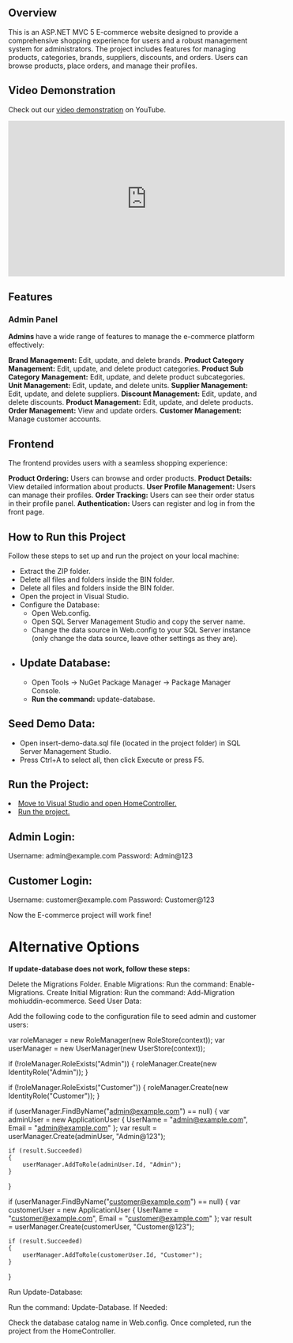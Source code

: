 <h2>Overview</h2>
This is an ASP.NET MVC 5 E-commerce website designed to provide a comprehensive shopping experience for users and a robust management system for administrators. The project includes features for managing products, categories, brands, suppliers, discounts, and orders. Users can browse products, place orders, and manage their profiles.

## Video Demonstration

Check out our [video demonstration](https://www.youtube.com/watch?v=8Q7e4RHjsoE) on YouTube.

<iframe width="560" height="315" src="https://www.youtube.com/embed/8Q7e4RHjsoE?si=01ZriiQ7QlZ7nWRr" title="YouTube video player" frameborder="0" allow="accelerometer; autoplay; clipboard-write; encrypted-media; gyroscope; picture-in-picture; web-share" referrerpolicy="strict-origin-when-cross-origin" allowfullscreen></iframe>


<h2>Features</h2>
<h3>Admin Panel</h3>
<strong>Admins </strong> have a wide range of features to manage the e-commerce platform effectively:

<strong>Brand Management:</strong> Edit, update, and delete brands.
<strong>Product Category Management:</strong> Edit, update, and delete product categories.
<strong>Product Sub Category Management:</strong> Edit, update, and delete product subcategories.
<strong>Unit Management:</strong> Edit, update, and delete units.
<strong>Supplier Management:</strong> Edit, update, and delete suppliers.
<strong>Discount Management:</strong> Edit, update, and delete discounts.
<strong>Product Management:</strong> Edit, update, and delete products.
<strong>Order Management:</strong> View and update orders.
<strong>Customer Management:</strong> Manage customer accounts.

<h2>Frontend</h2>
The frontend provides users with a seamless shopping experience:

<strong>Product Ordering:</strong> Users can browse and order products.
<strong>Product Details:</strong> View detailed information about products.
<strong>User Profile Management:</strong> Users can manage their profiles.
<strong>Order Tracking:</strong> Users can see their order status in their profile panel.
<strong>Authentication:</strong> Users can register and log in from the front page.

<h2>How to Run this Project</h2>
Follow these steps to set up and run the project on your local machine:
<ul>
  <li>Extract the ZIP folder.</li>
  <li>Delete all files and folders inside the BIN folder.</li>
  <li>Delete all files and folders inside the BIN folder.</li>
  <li>Open the project in Visual Studio.</li>
  <li>
    Configure the Database:
    <ul>
      <li>Open Web.config.</li>
      <li>Open SQL Server Management Studio and copy the server name.</li>
      <li>Change the data source in Web.config to your SQL Server instance (only change the data source, leave other settings as they are).</li>
    </ul>
  </li>
  <li><h2>Update Database:</h2>
    <ul>
      <li>Open Tools -> NuGet Package Manager -> Package Manager Console.</li>
      <li><strong>Run the command:</strong> update-database.</li>
    </ul>
  </li>
  
</ul>

<h2>Seed Demo Data:</h2>
<ul>
  <li>Open insert-demo-data.sql file (located in the project folder) in SQL Server Management Studio.</li>
  <li>Press Ctrl+A to select all, then click Execute or press F5.</li>
</ul>
<h2>Run the Project:</h2>
<u>
  <li>Move to Visual Studio and open HomeController.</li>
  <li>Run the project.</li>
</u>

<h2>Admin Login:</h2>
Username: admin@example.com
Password: Admin@123

<h2>Customer Login:</h2>
Username: customer@example.com
Password: Customer@123

Now the E-commerce project will work fine!

<h1>Alternative Options</h1>
<strong>If update-database does not work, follow these steps:</strong>

Delete the Migrations Folder.
Enable Migrations:
Run the command: Enable-Migrations.
Create Initial Migration:
Run the command: Add-Migration mohiuddin-ecommerce.
Seed User Data:

Add the following code to the configuration file to seed admin and customer users:
<br />

var roleManager = new RoleManager<IdentityRole>(new RoleStore<IdentityRole>(context));
var userManager = new UserManager<ApplicationUser>(new UserStore<ApplicationUser>(context));

if (!roleManager.RoleExists("Admin"))
{
    roleManager.Create(new IdentityRole("Admin"));
}

if (!roleManager.RoleExists("Customer"))
{
    roleManager.Create(new IdentityRole("Customer"));
}

if (userManager.FindByName("admin@example.com") == null)
{
    var adminUser = new ApplicationUser { UserName = "admin@example.com", Email = "admin@example.com" };
    var result = userManager.Create(adminUser, "Admin@123");

    if (result.Succeeded)
    {
        userManager.AddToRole(adminUser.Id, "Admin");
    }
}

if (userManager.FindByName("customer@example.com") == null)
{
    var customerUser = new ApplicationUser { UserName = "customer@example.com", Email = "customer@example.com" };
    var result = userManager.Create(customerUser, "Customer@123");

    if (result.Succeeded)
    {
        userManager.AddToRole(customerUser.Id, "Customer");
    }
}


Run Update-Database:

Run the command: Update-Database.
If Needed:

Check the database catalog name in Web.config.
Once completed, run the project from the HomeController.

